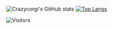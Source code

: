 ![Crazycorgi's GitHub stats](https://github-readme-stats.vercel.app/api?username=Crazycorgi&theme=darcula&show_icons=true)
[![Top Langs](https://github-readme-stats.vercel.app/api/top-langs/?username=Crazycorgi&layout=compact&theme=darcula)](https://github.com/anuraghazra/github-readme-stats)


![Visitors](https://visitor-badge.laobi.icu/badge?page_id=Crazycorgi.Crazycorgi)
